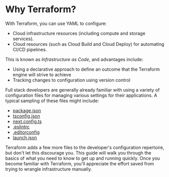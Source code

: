 # Why Terraform?

With Terraform, you can use YAML to configure:

- Cloud infrastructure resources (including compute and storage services).
- Cloud resources (such as Cloud Build and Cloud Deploy) for automating CI/CD pipelines.

This is known as _Infrastructure as Code_, and advantages include:

- Using a declarative approach to define an outcome that the Terraform engine
  will strive to achieve
- Tracking changes to configuration using version control

Full stack developers are generally already familiar with using a variety of
configuration files for managing various settings for their applications. A
typical sampling of these files might include:

- [package.json](https://docs.npmjs.com/cli/v9/configuring-npm/package-json)
- [tsconfig.json](https://www.typescriptlang.org/docs/handbook/tsconfig-json.html)
- [next.config.ts](https://nextjs.org/docs/app/api-reference/next-config-js/runtime-configuration)
- [.eslintrc](https://eslint.org/docs/latest/use/configure/)
- [.editorconfig](https://editorconfig.org/)
- [launch.json](https://code.visualstudio.com/docs/editor/debugging#_launch-configurations)

Terraform adds a few more files to the developer's configuration repertoire, but
don't let this discourage you. This guide will walk you through the basics of
what you need to know to get up and running quickly. Once you become familiar
with Terraform, you'll appreciate the effort saved from trying to wrangle
infrastructure manually.

